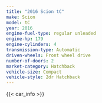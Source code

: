 ```yaml
---
title: "2016 Scion tC"
make: Scion
model: tC
year: 2016
engine-fuel-type: regular unleaded
engine-hp: 179
engine-cylinders: 4
transmission-type: Automatic
driven-wheels: Front wheel drive
number-of-doors: 2
market-category: Hatchback
vehicle-size: Compact
vehicle-style: 2dr Hatchback
---
```


{{< car_info >}}
